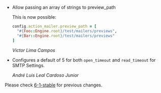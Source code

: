 *   Allow passing an array of strings to preview_path

    This is now possible:
    ```ruby
    config.action_mailer.preview_path = [
      "#{Foo::Engine.root}/test/mailers/previews",
      "#{Bar::Engine.root}/test/mailers/previews"
    ]
    ```
    *Victor Lima Campos*

*   Configures a default of 5 for both `open_timeout` and `read_timeout` for SMTP Settings.

    *André Luis Leal Cardoso Junior*

Please check [6-1-stable](https://github.com/rails/rails/blob/6-1-stable/actionmailer/CHANGELOG.md) for previous changes.
